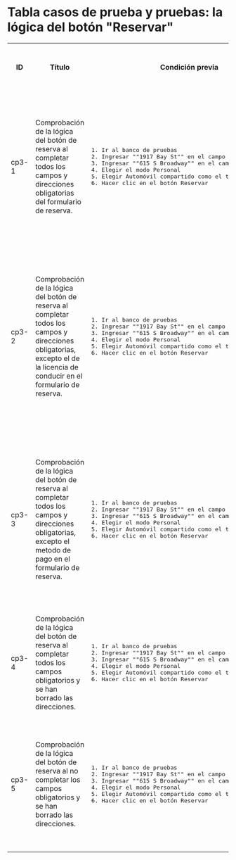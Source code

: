 # Tabla casos de prueba y pruebas: la lógica del botón "Reservar"

<table>
  <tr>
    <th>ID</th>
    <th>Título</th>
    <th>Condición previa</th>
    <th>Pasos</th>
    <th>Descripción de los pasos</th>
    <th>Resultado esperado</th>
    <th>Version</th>
    <th>Estado</th>
    <th>Enlace a los informes de errores</th>
    <th>Comentarios</th>
  </tr>
  <!-- Caso 1 -->
  <tr>
    <td rowspan="3">cp3-1</td>
    <td rowspan="3">Comprobación de la lógica del botón de reserva al completar todos los campos y direcciones obligatorias del formulario de reserva.</td>
    <td rowspan="3"><pre>1. Ir al banco de pruebas<br>2. Ingresar ""1917 Bay St"" en el campo Desde<br>3. Ingresar ""615 S Broadway"" en el campo Hasta<br>4. Elegir el modo Personal<br>5. Elegir Automóvil compartido como el tipo de transporte<br>6. Hacer clic en el botón Reservar</pre></td>
    <td>1</td>
    <td>Agregar licencia de conducir</td>
    <td rowspan="3">Texto en el botón "Reservar El recorrido será de ... kilómetros y se hará en ... minutos"<br><br>Al hacer clic en el botón, se abre la ventana "Automóvil reservado"</td>
    <td rowspan="3">Google Chrome<br>800x600</td>
    <td rowspan="3">APROBADO</td>
    <td rowspan="3"></td>
    <td rowspan="3"></td>
  </tr>
  <tr>
    <td>2</td>
    <td>Agregar método de pago</td>
  </tr>
  <tr>
    <td>3</td>
    <td>Hacer clic en el botón de reserva</td>
  </tr>
  <!-- Caso 2 -->
  <tr>
    <td rowspan="2">cp3-2</td>
    <td rowspan="2">Comprobación de la lógica del botón de reserva al completar todos los campos y direcciones obligatorias, excepto el de la licencia de conducir en el formulario de reserva.</td>
    <td rowspan="2"><pre>1. Ir al banco de pruebas<br>2. Ingresar ""1917 Bay St"" en el campo Desde<br>3. Ingresar ""615 S Broadway"" en el campo Hasta<br>4. Elegir el modo Personal<br>5. Elegir Automóvil compartido como el tipo de transporte<br>6. Hacer clic en el botón Reservar</pre></td>
    <td>1</td>
    <td>Agregar método de pago</td>
    <td rowspan="2">Texto en el botón "Agregar licencia de conducir y Reservar El recorrido será de ... kilómetros y se hará en ... minutos"<br><br>Al hacer clic en el botón, se abre la ventana "Agregar licencia de conducir"</td>
    <td rowspan="2">Google Chrome<br>800x600</td>
    <td rowspan="2">NO APROBADO</td>
    <td rowspan="2"><a href="https://yostinch.atlassian.net/browse/IES3-27?atlOrigin=eyJpIjoiYjkxYWExZWY2ZGQ2NGM1Mzk2NjNkYWQ4YmEwYjVlZTciLCJwIjoiaiJ9" target="_blank">Link a Jira</a></td>
    <td rowspan="2"></td>
  </tr>
  <tr>
    <td>2</td>
    <td>Hacer clic en el botón de reserva</td>
  </tr>
  <!-- Caso 3 -->
  <tr>
    <td rowspan="2">cp3-3</td>
    <td rowspan="2">Comprobación de la lógica del botón de reserva al completar todos los campos y direcciones obligatorias, excepto el metodo de pago en el formulario de reserva.</td>
    <td rowspan="2"><pre>1. Ir al banco de pruebas<br>2. Ingresar ""1917 Bay St"" en el campo Desde<br>3. Ingresar ""615 S Broadway"" en el campo Hasta<br>4. Elegir el modo Personal<br>5. Elegir Automóvil compartido como el tipo de transporte<br>6. Hacer clic en el botón Reservar</pre></td>
    <td>1</td>
    <td>Agregar licencia de conducir</td>
    <td rowspan="2">Texto en el botón "Agregar metodo de pago y Reservar El recorrido será de ... kilómetros y se hará en ... minutos"<br><br>Al hacer clic en el botón, se abre la ventana "Tarjeta agregada"</td>
    <td rowspan="2">Google Chrome<br>800x600</td>
    <td rowspan="2">NO APROBADO</td>
    <td rowspan="2"><a href="https://yostinch.atlassian.net/browse/IES3-28?atlOrigin=eyJpIjoiMjU0YWFmOTg3ZmY1NDAyN2E1MjhkNjRjMTI0NDZjMTIiLCJwIjoiaiJ9" target="_blank">Link a Jira</a></td>
    <td rowspan="2"></td>
  </tr>
  <tr>
    <td>2</td>
    <td>Hacer clic en el botón de reserva</td>
  </tr>
  <!-- Caso 4 -->
  <tr>
    <td rowspan="4">cp3-4</td>
    <td rowspan="4">Comprobación de la lógica del botón de reserva al completar todos los campos obligatorios y se han borrado las direcciones.</td>
    <td rowspan="4"><pre>1. Ir al banco de pruebas<br>2. Ingresar ""1917 Bay St"" en el campo Desde<br>3. Ingresar ""615 S Broadway"" en el campo Hasta<br>4. Elegir el modo Personal<br>5. Elegir Automóvil compartido como el tipo de transporte<br>6. Hacer clic en el botón Reservar</pre></td>
    <td>1</td>
    <td>Agregar licencia de conducir</td>
    <td rowspan="4">Texto en el botón "Agregar direcciones y Reservar"<br><br>No se puede hacer clic en el botón.</td>
    <td rowspan="4">Google Chrome<br>800x600</td>
    <td rowspan="4">NO APROBADO</td>
    <td rowspan="4"><a href="https://yostinch.atlassian.net/browse/IES3-29?atlOrigin=eyJpIjoiM2Y5Yzg4MTMxYzM2NDI1NWFmNDFmYzNjMmU3YjEzOTkiLCJwIjoiaiJ9" target="_blank">Link a Jira</a></td>
    <td rowspan="4"></td>
  </tr>
  <tr>
    <td>2</td>
    <td>Agregar método de pago</td>
  </tr>
  <tr>
    <td>3</td>
    <td>Borrar las direcciones</td>
  </tr>
  <tr>
    <td>4</td>
    <td>Hacer clic en el botón de reserva</td>
  </tr>
  <!-- Caso 5 -->
  <tr>
    <td rowspan="2">cp3-5</td>
    <td rowspan="2">Comprobación de la lógica del botón de reserva al no completar los campos obligatorios y se han borrado las direcciones.</td>
    <td rowspan="2"><pre>1. Ir al banco de pruebas<br>2. Ingresar ""1917 Bay St"" en el campo Desde<br>3. Ingresar ""615 S Broadway"" en el campo Hasta<br>4. Elegir el modo Personal<br>5. Elegir Automóvil compartido como el tipo de transporte<br>6. Hacer clic en el botón Reservar</pre></td>
    <td>1</td>
    <td>Borrar las direcciones</td>
    <td rowspan="2">Texto en el botón "Agregar licencia de conducir y reservar"<br><br>Al hacer clic en el botón, se abre la ventana "Agregar licencia de conducir"</td>
    <td rowspan="2">Google Chrome<br>800x600</td>
    <td rowspan="2">OMITIDA</td>
    <td rowspan="2"></td>
    <td rowspan="2">La prueba se omite, ya que, al igual que la prueba CP3-4, al borrar las direcciones, el formulario de reserva del automóvil compartido se cierra.</td>
  </tr>
  <tr>
    <td>2</td>
    <td>Hacer clic en el botón de reserva</td>
  </tr>
</table>
